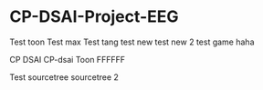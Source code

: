 # CP-DSAI-Project-EEG
Test toon
Test max
Test tang
test new
test new 2
test game haha

CP DSAI
CP-dsai Toon FFFFFF

Test sourcetree
sourcetree 2